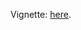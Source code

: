 Vignette: [here](http://htmlpreview.github.com/?https://github.com/mlysy/msdeHeaders/example/inst/doc/msde-quicktut.html).

